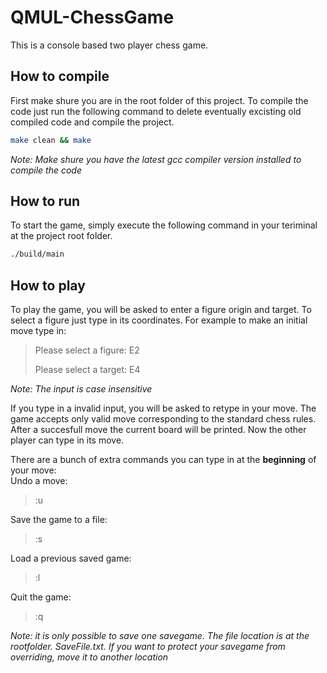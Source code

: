 # QMUL-ChessGame
This is a console based two player chess game.

## How to compile
First make shure you are in the root folder of this project. To compile the code
just run the following command to delete eventually excisting old compiled code and compile the project.   
```bash
make clean && make
```
*Note: Make shure you have the latest gcc compiler version installed to compile
the code*

## How to run
To start the game, simply execute the following command in your teriminal at the
project root folder.
```bash
./build/main
```

## How to play
To play the game, you will be asked to enter a figure origin and target. To select
a figure just type in its coordinates. For example to make an initial move type in:
>Please select a figure: E2
>
>Please select a target: E4

*Note: The input is case insensitive*

If you type in a invalid input, you will be asked to retype in your move.
The game accepts only valid move corresponding to the standard chess rules.
After a succesfull move the current board will be printed. Now the other player
can type in its move.

There are a bunch of extra commands you can type in at the **beginning** of your move:   
Undo a move:
>:u

Save the game to a file:
>:s

Load a previous saved game:
>:l

Quit the game:
>:q

*Note: it is only possible to save one savegame. The file location is at the rootfolder. SaveFile.txt. If you want to protect your savegame from overriding, move it to another location*
